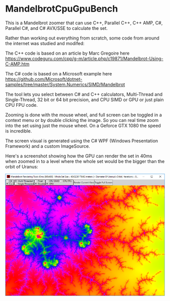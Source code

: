 # MandelbrotCpuGpuBench
This is a Mandelbrot zoomer that can use C++, Parallel C++, C++ AMP, C#, Parallel C#, and C# AVX/SSE to calculate the set.

Rather than working out everything from scratch, some code from around the internet was studied and modifed:

The C++ code is based on an article by Marc Gregoire here https://www.codeguru.com/cpp/g-m/article.php/c19871/Mandelbrot-Using-C-AMP.htm

The C# code is based on a Microsoft example here https://github.com/Microsoft/dotnet-samples/tree/master/System.Numerics/SIMD/Mandelbrot

The tool lets you select between C# and C++ calculators, Multi-Thread and Single-Thread, 32 bit or 64 bit precision, and CPU SIMD or GPU or just plain CPU FPU code.

Zooming is done with the mouse wheel, and full screen can be toggled in a context menu or by double clicking the image. So you can real time zoom into the set using just the mouse wheel. On a Geforce GTX 1080 the speed is incredible.

The screen visual is generated using the C# WPF (Windows Presentation Framework) and a custom ImageSource.

Here's a screenshot showing how the GPU can render the set in 40ms when zoomed in to a level where the whole set would be the bigger than the orbit of Uranus:

<p align="center">
<img src="Documentation/ScreenShot.png">
</p>

